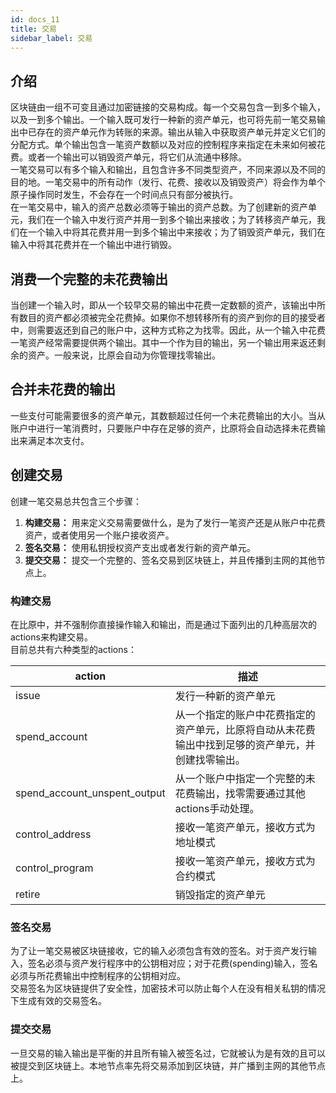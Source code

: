 ```yaml
---
id: docs_11
title: 交易
sidebar_label: 交易
---
```



## 介绍

区块链由一组不可变且通过加密链接的交易构成。每一个交易包含一到多个输入，以及一到多个输出。一个输入既可发行一种新的资产单元，也可将先前一笔交易输出中已存在的资产单元作为转账的来源。输出从输入中获取资产单元并定义它们的分配方式。单个输出包含一笔资产数额以及对应的控制程序来指定在未来如何被花费。或者一个输出可以销毁资产单元，将它们从流通中移除。<br />一笔交易可以有多个输入和输出，且包含许多不同类型资产，不同来源以及不同的目的地。一笔交易中的所有动作（发行、花费、接收以及销毁资产）将会作为单个原子操作同时发生，不会存在一个时间点只有部分被执行。<br />在一笔交易中，输入的资产总数必须等于输出的资产总数。为了创建新的资产单元，我们在一个输入中发行资产并用一到多个输出来接收；为了转移资产单元，我们在一个输入中将其花费并用一到多个输出中来接收；为了销毁资产单元，我们在输入中将其花费并在一个输出中进行销毁。

## 消费一个完整的未花费输出

当创建一个输入时，即从一个较早交易的输出中花费一定数额的资产，该输出中所有数目的资产都必须被完全花费掉。如果你不想转移所有的资产到你的目的接受者中，则需要返还到自己的账户中，这种方式称之为找零。因此，从一个输入中花费一笔资产经常需要提供两个输出。其中一个作为目的输出，另一个输出用来返还剩余的资产。一般来说，比原会自动为你管理找零输出。

## 合并未花费的输出

一些支付可能需要很多的资产单元，其数额超过任何一个未花费输出的大小。当从账户中进行一笔消费时，只要账户中存在足够的资产，比原将会自动选择未花费输出来满足本次支付。

## 创建交易

创建一笔交易总共包含三个步骤：

1. **构建交易：** 用来定义交易需要做什么，是为了发行一笔资产还是从账户中花费资产，或者使用另一个账户接收资产。
1. **签名交易：** 使用私钥授权资产支出或者发行新的资产单元。
1. **提交交易：** 提交一个完整的、签名交易到区块链上，并且传播到主网的其他节点上。

### 构建交易

在比原中，并不强制你直接操作输入和输出，而是通过下面列出的几种高层次的actions来构建交易。<br />目前总共有六种类型的actions：

| action | 描述 |
| --- | --- |
| issue | 发行一种新的资产单元 |
| spend_account | 从一个指定的账户中花费指定的资产单元，比原将自动从未花费输出中找到足够的资产单元，并创建找零输出。 |
| spend_account_unspent_output | 从一个账户中指定一个完整的未花费输出，找零需要通过其他actions手动处理。 |
| control_address | 接收一笔资产单元，接收方式为地址模式 |
| control_program | 接收一笔资产单元，接收方式为合约模式 |
| retire | 销毁指定的资产单元 |


### 签名交易

为了让一笔交易被区块链接收，它的输入必须包含有效的签名。对于资产发行输入，签名必须与资产发行程序中的公钥相对应；对于花费(spending)输入，签名必须与所花费输出中控制程序的公钥相对应。<br />交易签名为区块链提供了安全性，加密技术可以防止每个人在没有相关私钥的情况下生成有效的交易签名。


### 提交交易

一旦交易的输入输出是平衡的并且所有输入被签名过，它就被认为是有效的且可以被提交到区块链上。本地节点率先将交易添加到区块链，并广播到主网的其他节点上。